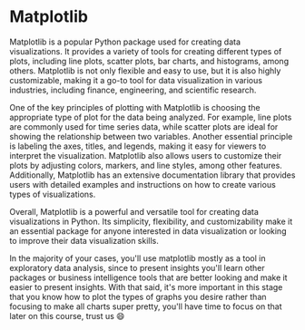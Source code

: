# Matplotlib

Matplotlib is a popular Python package used for creating data visualizations. It provides a variety of tools for creating different types of plots, including line plots, scatter plots, bar charts, and histograms, among others. Matplotlib is not only flexible and easy to use, but it is also highly customizable, making it a go-to tool for data visualization in various industries, including finance, engineering, and scientific research.

One of the key principles of plotting with Matplotlib is choosing the appropriate type of plot for the data being analyzed. For example, line plots are commonly used for time series data, while scatter plots are ideal for showing the relationship between two variables. Another essential principle is labeling the axes, titles, and legends, making it easy for viewers to interpret the visualization. Matplotlib also allows users to customize their plots by adjusting colors, markers, and line styles, among other features. Additionally, Matplotlib has an extensive documentation library that provides users with detailed examples and instructions on how to create various types of visualizations.

Overall, Matplotlib is a powerful and versatile tool for creating data visualizations in Python. Its simplicity, flexibility, and customizability make it an essential package for anyone interested in data visualization or looking to improve their data visualization skills. 

In the majority of your cases, you'll use matplotlib mostly as a tool in exploratory data analysis, since to present insights you'll learn other packages or business intelligence tools that are better looking and make it easier to present insights. With that said, it's more important in this stage that you know how to plot the types of graphs you desire rather than focusing to make all charts super pretty, you'll have time to focus on that later on this course, trust us 😄 